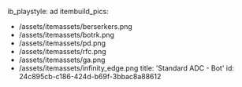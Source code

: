 ib_playstyle: ad
itembuild_pics:
  - /assets/itemassets/berserkers.png
  - /assets/itemassets/botrk.png
  - /assets/itemassets/pd.png
  - /assets/itemassets/rfc.png
  - /assets/itemassets/ga.png
  - /assets/itemassets/infinity_edge.png
title: 'Standard ADC - Bot'
id: 24c895cb-c186-424d-b69f-3bbac8a88612
